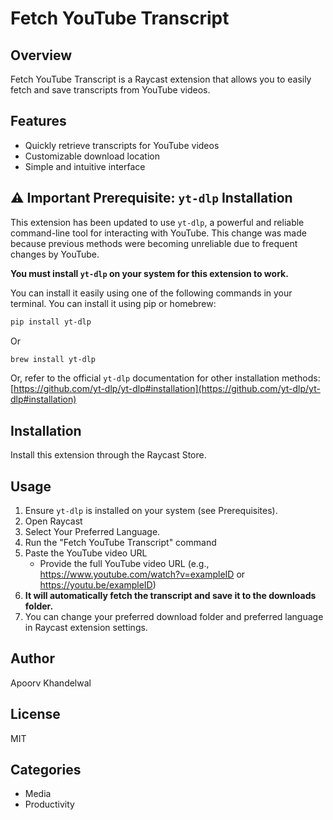 # Fetch YouTube Transcript

## Overview

Fetch YouTube Transcript is a Raycast extension that allows you to easily fetch and save transcripts from YouTube videos.

## Features

- Quickly retrieve transcripts for YouTube videos
- Customizable download location
- Simple and intuitive interface

## ⚠️ Important Prerequisite: `yt-dlp` Installation

This extension has been updated to use `yt-dlp`, a powerful and reliable command-line tool for interacting with YouTube. This change was made because previous methods were becoming unreliable due to frequent changes by YouTube.

**You must install `yt-dlp` on your system for this extension to work.**

You can install it easily using one of the following commands in your terminal. You can install it using pip or homebrew:

```bash
pip install yt-dlp
```

Or

```bash
brew install yt-dlp
```

Or, refer to the official `yt-dlp` documentation for other installation methods: [https://github.com/yt-dlp/yt-dlp#installation](https://github.com/yt-dlp/yt-dlp#installation)

## Installation

Install this extension through the Raycast Store.

## Usage

1. Ensure `yt-dlp` is installed on your system (see Prerequisites).
2. Open Raycast
3. Select Your Preferred Language.
4. Run the "Fetch YouTube Transcript" command
5. Paste the YouTube video URL
   - Provide the full YouTube video URL (e.g., <https://www.youtube.com/watch?v=exampleID> or <https://youtu.be/exampleID>)
6. **It will automatically fetch the transcript and save it to the downloads folder.**
7. You can change your preferred download folder and preferred language in Raycast extension settings.

## Author

Apoorv Khandelwal

## License

MIT

## Categories

- Media
- Productivity
